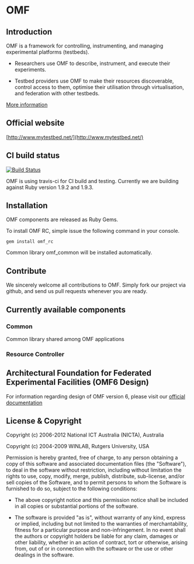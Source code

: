 # OMF

## Introduction

OMF is a framework for controlling, instrumenting, and managing experimental platforms (testbeds).

* Researchers use OMF to describe, instrument, and execute their experiments.

* Testbed providers use OMF to make their resources discoverable, control access to them, optimise their utilisation through virtualisation, and federation with other testbeds.

[More information](https://omf.mytestbed.net/projects/omf/wiki/Introduction)

## Official website

[http://www.mytestbed.net/](http://www.mytestbed.net/)

## CI build status

[![Build Status](https://secure.travis-ci.org/mytestbed/omf.png)](http://travis-ci.org/mytestbed/omf)

OMF is using travis-ci for CI build and testing. Currently we are building against Ruby version 1.9.2 and 1.9.3.

## Installation

OMF components are released as Ruby Gems.

To install OMF RC, simple issue the following command in your console.

    gem install omf_rc

Common library omf\_common will be installed automatically.

## Contribute

We sincerely welcome all contributions to OMF. Simply fork our project via github, and send us pull requests whenever you are ready.

## Currently available components

### Common

Common library shared among OMF applications

### Resource Controller

## Architectural Foundation for Federated Experimental Facilities (OMF6 Design)

For information regarding design of OMF version 6, please visit our [official documentation](http://omf.mytestbed.net/projects/omf/wiki/Architectural_Foundation)

## License & Copyright

Copyright (c) 2006-2012 National ICT Australia (NICTA), Australia

Copyright (c) 2004-2009 WINLAB, Rutgers University, USA

Permission is hereby granted, free of charge, to any person obtaining a copy of this software and associated documentation files (the "Software"), to deal
in the software without restriction, including without limitation the rights to use, copy, modify, merge, publish, distribute, sub-license, and/or sell
copies of the Software, and to permit persons to whom the Software is furnished to do so, subject to the following conditions:

* The above copyright notice and this permission notice shall be included in all copies or substantial portions of the software.

* The software is provided "as is", without warranty of any kind, express or implied, including but not limited to the warranties of merchantability, fitness for a particular purpose and non-infringement. In no event shall the authors or copyright holders be liable for any claim, damages or other liability, whether in an action of contract, tort or otherwise, arising from, out of or in connection with the software or the use or other dealings in the software.
